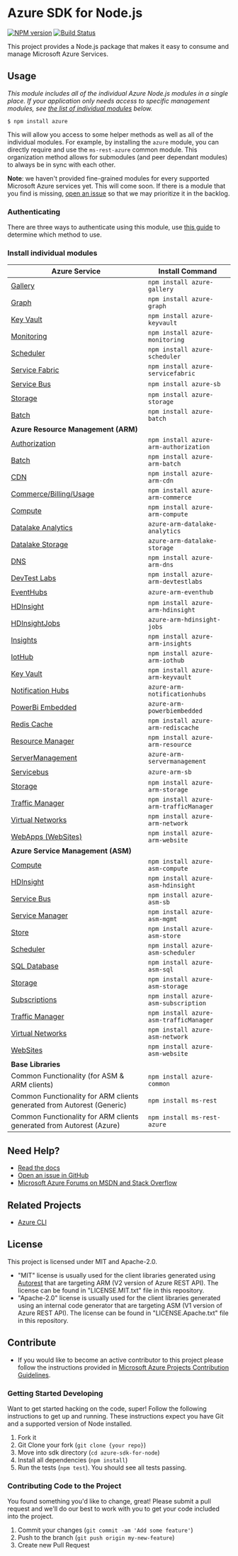 # Azure SDK for Node.js

[![NPM version](https://badge.fury.io/js/azure.png)](http://badge.fury.io/js/azure) [![Build Status](https://travis-ci.org/Azure/azure-sdk-for-node.png?branch=master)](https://travis-ci.org/Azure/azure-sdk-for-node)

This project provides a Node.js package that makes it easy to consume and manage
Microsoft Azure Services.

## Usage

_This module includes all of the individual Azure Node.js modules in a single
place. If your application only needs access to specific management modules, see
[the list of individual modules](https://github.com/Azure/azure-sdk-for-node#install-individual-modules)
below._

```shell
$ npm install azure
```

This will allow you access to some helper methods as well as all of the
individual modules. For example, by installing the `azure` module, you can
directly require and use the `ms-rest-azure` common module. This organization
method allows for submodules (and peer dependant modules) to always be in sync
with each other.

**Note**: we haven't provided fine-grained modules for every supported Microsoft
Azure services yet. This will come soon. If there is a module that you find is
missing, [open an issue](https://github.com/Azure/azure-sdk-for-node/issues)
so that we may prioritize it in the backlog.

### Authenticating

There are three ways to authenticate using this module, use
[this guide](./Documentation/Authentication.md) to determine which method to use.

### Install individual modules

| **Azure Service** | **Install Command** |
| ----------------------------------------------------------------------------- | --------------------------- |
| [Gallery](http://azure.microsoft.com/en-us/marketplace/)                          | `npm install azure-gallery`       |
| [Graph](https://azure.microsoft.com/en-us/services/active-directory/)             | `npm install azure-graph`         |
| [Key Vault](http://azure.microsoft.com/en-us/services/key-vault/)                 | `npm install azure-keyvault`      |
| [Monitoring](https://msdn.microsoft.com/library/azure/dn306639.aspx)              | `npm install azure-monitoring`    |
| [Scheduler](http://azure.microsoft.com/en-us/services/scheduler/)                 | `npm install azure-scheduler`     |
| [Service Fabric](https://azure.microsoft.com/en-us/services/service-fabric/)      | `npm install azure-servicefabric` |
| [Service Bus](http://azure.microsoft.com/en-us/services/service-bus/)             | `npm install azure-sb`            |
| [Storage](http://azure.microsoft.com/en-us/services/storage/)                     | `npm install azure-storage`       |
| [Batch](https://azure.microsoft.com/en-us/services/batch/)                        | `npm install azure-batch`         |
| **Azure Resource Management (ARM)**                                                                                         |
| [Authorization](https://azure.microsoft.com/en-us/documentation/articles/role-based-access-control-configure/) | `npm install azure-arm-authorization`    |
| [Batch](https://azure.microsoft.com/en-us/services/batch/)                        | `npm install azure-arm-batch`     |
| [CDN](https://azure.microsoft.com/en-us/services/cdn/)                            | `npm install azure-arm-cdn`|
| [Commerce/Billing/Usage](https://azure.microsoft.com/en-us/documentation/articles/billing-usage-rate-card-overview/)                            | `npm install azure-arm-commerce`|
| [Compute](http://azure.microsoft.com/en-us/services/virtual-machines/)            | `npm install azure-arm-compute`|
| [Datalake Analytics](https://azure.microsoft.com/en-us/services/data-lake-analytics/) | `azure-arm-datalake-analytics`       |
| [Datalake Storage](https://azure.microsoft.com/en-us/services/data-lake-store/)   | `azure-arm-datalake-storage`       |
| [DNS](http://azure.microsoft.com/en-us/services/dns/)                             | `npm install azure-arm-dns`       |
| [DevTest Labs](https://azure.microsoft.com/en-us/services/devtest-lab/)           | `npm install azure-arm-devtestlabs`       |
| [EventHubs](https://azure.microsoft.com/en-us/services/event-hubs/)               | `azure-arm-eventhub`  |
| [HDInsight](http://azure.microsoft.com/en-us/services/hdinsight/)                 | `npm install azure-arm-hdinsight` |
| [HDInsightJobs](https://msdn.microsoft.com/en-us/library/azure/mt613023.aspx)     | `azure-arm-hdinsight-jobs` |
| [Insights](https://msdn.microsoft.com/en-us/library/azure/dn931943.aspx)          | `npm install azure-arm-insights`  |
| [IotHub](https://azure.microsoft.com/en-us/documentation/services/iot-hub/)       | `npm install azure-arm-iothub`  |
| [Key Vault](http://azure.microsoft.com/en-us/services/key-vault/)                 | `npm install azure-arm-keyvault`  |
| [Notification Hubs](https://azure.microsoft.com/en-us/documentation/services/notification-hubs/)                 | `azure-arm-notificationhubs`  |
| [PowerBi Embedded](https://azure.microsoft.com/en-us/services/power-bi-embedded/) | `azure-arm-powerbiembedded`  |
| [Redis Cache](https://azure.microsoft.com/en-us/services/cache/)                  | `npm install azure-arm-rediscache`   |
| [Resource Manager](https://azure.microsoft.com/en-us/documentation/articles/resource-group-overview/)    | `npm install azure-arm-resource`  |
| [ServerManagement](https://azure.microsoft.com/en-us/documentation/articles/resource-group-overview/)    | `azure-arm-servermanagement`  |
| [Servicebus](https://msdn.microsoft.com/en-us/library/mt639375.aspx)    | `azure-arm-sb`  |
| [Storage](http://azure.microsoft.com/en-us/services/storage/)                     | `npm install azure-arm-storage`   |
| [Traffic Manager](http://azure.microsoft.com/en-us/services/traffic-manager/)     | `npm install azure-arm-trafficManager`|
| [Virtual Networks](http://azure.microsoft.com/en-us/services/virtual-network/)    | `npm install azure-arm-network`   |
| [WebApps (WebSites)](http://azure.microsoft.com/en-us/services/app-service/web/)  | `npm install azure-arm-website`   |
| **Azure Service Management (ASM)**                                                                                          |
| [Compute](http://azure.microsoft.com/en-us/services/virtual-machines/)            |  `npm install azure-asm-compute`  |
| [HDInsight](http://azure.microsoft.com/en-us/services/hdinsight/)                 | `npm install azure-asm-hdinsight` |
| [Service Bus](http://azure.microsoft.com/en-us/services/service-bus/)             | `npm install azure-asm-sb`        |
| [Service Manager](https://msdn.microsoft.com/en-us/library/azure/ee460799.aspx)   | `npm install azure-asm-mgmt`      |
| [Store](http://azure.microsoft.com/en-us/marketplace/)                            | `npm install azure-asm-store`     |
| [Scheduler](http://azure.microsoft.com/en-us/services/scheduler/)                 | `npm install azure-asm-scheduler` |
| [SQL Database](http://azure.microsoft.com/en-us/services/sql-database/)           | `npm install azure-asm-sql`       |
| [Storage](http://azure.microsoft.com/en-us/services/storage/)                     | `npm install azure-asm-storage`   |
| [Subscriptions](https://msdn.microsoft.com/en-us/library/azure/gg715315.aspx)     | `npm install azure-asm-subscription`|
| [Traffic Manager](http://azure.microsoft.com/en-us/services/traffic-manager/)     | `npm install azure-asm-trafficManager`  |
| [Virtual Networks](http://azure.microsoft.com/en-us/services/virtual-network/)    | `npm install azure-asm-network`   |
| [WebSites](http://azure.microsoft.com/en-us/services/app-service/web/)            | `npm install azure-asm-website`   |
| **Base Libraries**                                                                |                                   |
| Common Functionality (for ASM & ARM clients)                                      | `npm install azure-common`        |
| Common Functionality for ARM clients generated from Autorest (Generic)            | `npm install ms-rest`             |
| Common Functionality for ARM clients generated from Autorest (Azure)              | `npm install ms-rest-azure`       |

## Need Help?

* [Read the docs](http://azure.github.io/azure-sdk-for-node)
* [Open an issue in GitHub](http://github.com/azure/azure-sdk-for-node)
* [Microsoft Azure Forums on MSDN and Stack Overflow](http://go.microsoft.com/fwlink/?LinkId=234489)

## Related Projects

* [Azure CLI](http://github.com/azure/azure-xplat-cli)

## License

This project is licensed under MIT and Apache-2.0.
- "MIT" license is usually used for the client libraries generated using [Autorest](https://github.com/Azure/Autorest) that are targeting ARM (V2 version of Azure REST API). The license can be found in "LICENSE.MIT.txt" file in this repository.
- "Apache-2.0" license is usually used for the client libraries generated using an internal code generator that are targeting ASM (V1 version of Azure REST API). The license can be found in "LICENSE.Apache.txt" file in this repository.

## Contribute

* If you would like to become an active contributor to this project please follow the instructions provided in [Microsoft Azure Projects Contribution Guidelines](http://azure.github.io/guidelines/).

### Getting Started Developing
Want to get started hacking on the code, super! Follow the following instructions to get up and running. These
instructions expect you have Git and a supported version of Node installed.

1. Fork it
2. Git Clone your fork (`git clone {your repo}`)
3. Move into sdk directory (`cd azure-sdk-for-node`)
4. Install all dependencies (`npm install`)
5. Run the tests (`npm test`). You should see all tests passing.

### Contributing Code to the Project
You found something you'd like to change, great! Please submit a pull request and we'll do our best to work with you to
get your code included into the project.

1. Commit your changes (`git commit -am 'Add some feature'`)
2. Push to the branch (`git push origin my-new-feature`)
3. Create new Pull Request

